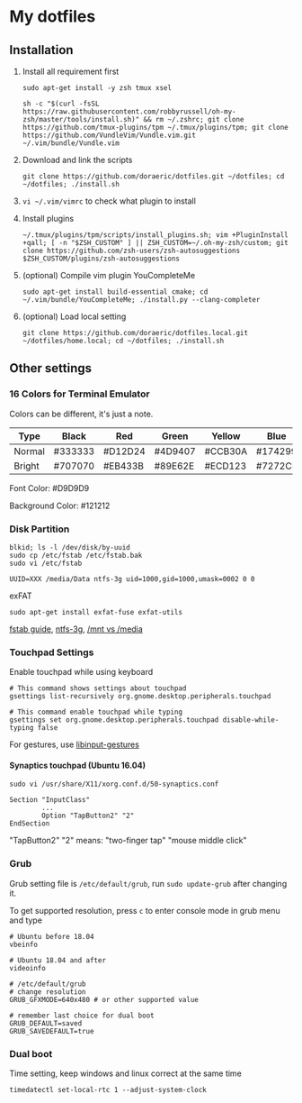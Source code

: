 # My dotfiles
## Installation
1. Install all requirement first

   `sudo apt-get install -y zsh tmux xsel`

   `sh -c "$(curl -fsSL https://raw.githubusercontent.com/robbyrussell/oh-my-zsh/master/tools/install.sh)" && rm ~/.zshrc; git clone https://github.com/tmux-plugins/tpm ~/.tmux/plugins/tpm; git clone https://github.com/VundleVim/Vundle.vim.git ~/.vim/bundle/Vundle.vim`

2. Download and link the scripts

   `git clone https://github.com/doraeric/dotfiles.git ~/dotfiles; cd ~/dotfiles; ./install.sh`

3. `vi ~/.vim/vimrc` to check what plugin to install

4. Install plugins

   `~/.tmux/plugins/tpm/scripts/install_plugins.sh; vim +PluginInstall +qall; [ -n "$ZSH_CUSTOM" ] || ZSH_CUSTOM=~/.oh-my-zsh/custom; git clone https://github.com/zsh-users/zsh-autosuggestions $ZSH_CUSTOM/plugins/zsh-autosuggestions`

5. (optional) Compile vim plugin YouCompleteMe

   `sudo apt-get install build-essential cmake; cd ~/.vim/bundle/YouCompleteMe; ./install.py --clang-completer`

6. (optional) Load local setting

   `git clone https://github.com/doraeric/dotfiles.local.git ~/dotfiles/home.local; cd ~/dotfiles; ./install.sh`

## Other settings
### 16 Colors for Terminal Emulator
Colors can be different, it's just a note.

|Type  |Black  |Red    |Green  |Yellow |Blue   |Magenta|Cyan   |White  |
|-     |-      |-      |-      |-      |-      |-      |-      |-      |
|Normal|#333333|#D12D24|#4D9407|#CCB30A|#174299|#AD5799|#33BBC8|#BBBBBB|
|Bright|#707070|#EB433B|#89E62E|#ECD123|#7272CF|#C76BB1|#14F0F0|#FFFFFF|

Font Color: #D9D9D9

Background Color: #121212

### Disk Partition
```
blkid; ls -l /dev/disk/by-uuid
sudo cp /etc/fstab /etc/fstab.bak
sudo vi /etc/fstab
```
`UUID=XXX /media/Data ntfs-3g uid=1000,gid=1000,umask=0002 0 0`

exFAT

`sudo apt-get install exfat-fuse exfat-utils`

[fstab guide](http://www.linuxstall.com/fstab/),
[ntfs-3g](https://wiki.archlinux.org/index.php/NTFS-3G#Configuring),
[/mnt vs /media](https://askubuntu.com/questions/22215/why-have-both-mnt-and-media)

### Touchpad Settings
Enable touchpad while using keyboard

```
# This command shows settings about touchpad
gsettings list-recursively org.gnome.desktop.peripherals.touchpad

# This command enable touchpad while typing
gsettings set org.gnome.desktop.peripherals.touchpad disable-while-typing false
```

For gestures, use [libinput-gestures](https://github.com/bulletmark/libinput-gestures)

#### Synaptics touchpad (Ubuntu 16.04)
`sudo vi /usr/share/X11/xorg.conf.d/50-synaptics.conf`
```
Section "InputClass"
        ...
        Option "TapButton2" "2"
EndSection
```
"TapButton2" "2" means: "two-finger tap" "mouse middle click"

### Grub
Grub setting file is `/etc/default/grub`, run `sudo update-grub` after changing it.

To get supported resolution, press `c` to enter console mode in grub menu and type
```
# Ubuntu before 18.04
vbeinfo

# Ubuntu 18.04 and after
videoinfo
```

```
# /etc/default/grub
# change resolution
GRUB_GFXMODE=640x480 # or other supported value

# remember last choice for dual boot
GRUB_DEFAULT=saved
GRUB_SAVEDEFAULT=true
```

### Dual boot
Time setting, keep windows and linux correct at the same time

`timedatectl set-local-rtc 1 --adjust-system-clock`
